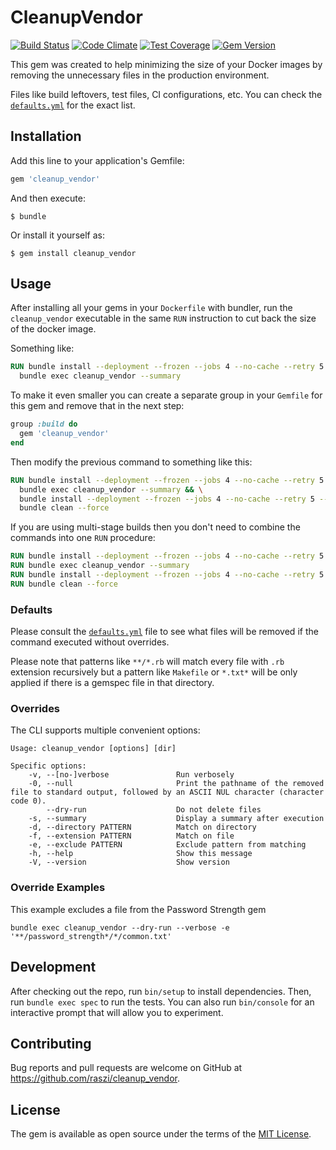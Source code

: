# CleanupVendor

[![Build Status](https://github.com/raszi/cleanup_vendor/workflows/Ruby/badge.svg?branch=master)](https://github.com/raszi/cleanup_vendor/actions?query=workflow%3ARuby)
[![Code Climate](https://codeclimate.com/github/raszi/cleanup_vendor/badges/gpa.svg)](https://codeclimate.com/github/raszi/cleanup_vendor)
[![Test Coverage](https://codeclimate.com/github/raszi/cleanup_vendor/badges/coverage.svg)](https://codeclimate.com/github/raszi/cleanup_vendor)
[![Gem Version](https://badge.fury.io/rb/cleanup_vendor.svg)](https://badge.fury.io/rb/cleanup_vendor)

This gem was created to help minimizing the size of your Docker images by removing the unnecessary files in the production environment.

Files like build leftovers, test files, CI configurations, etc. You can check the [`defaults.yml`](lib/defaults.yml) for the exact list.

## Installation

Add this line to your application's Gemfile:

```ruby
gem 'cleanup_vendor'
```

And then execute:

    $ bundle

Or install it yourself as:

    $ gem install cleanup_vendor

## Usage

After installing all your gems in your `Dockerfile` with bundler, run the `cleanup_vendor` executable in the same `RUN` instruction to cut back the size of the docker image.

Something like:

```Dockerfile
RUN bundle install --deployment --frozen --jobs 4 --no-cache --retry 5 --without development test && \
  bundle exec cleanup_vendor --summary
```

To make it even smaller you can create a separate group in your `Gemfile` for this gem and remove that in the next step:

```ruby
group :build do
  gem 'cleanup_vendor'
end
```

Then modify the previous command to something like this:

```Dockerfile
RUN bundle install --deployment --frozen --jobs 4 --no-cache --retry 5 --without development test && \
  bundle exec cleanup_vendor --summary && \
  bundle install --deployment --frozen --jobs 4 --no-cache --retry 5 --without build development test && \
  bundle clean --force
```

If you are using multi-stage builds then you don't need to combine the commands into one `RUN` procedure:

```Dockerfile
RUN bundle install --deployment --frozen --jobs 4 --no-cache --retry 5 --without development test
RUN bundle exec cleanup_vendor --summary
RUN bundle install --deployment --frozen --jobs 4 --no-cache --retry 5 --without build development test
RUN bundle clean --force
```

### Defaults

Please consult the [`defaults.yml`](lib/defaults.yml) file to see what files will be removed if the command executed without overrides.

Please note that patterns like `**/*.rb` will match every file with `.rb` extension recursively but a pattern like `Makefile` or `*.txt*` will be only applied if there is a gemspec file in that directory.

### Overrides

The CLI supports multiple convenient options:

```
Usage: cleanup_vendor [options] [dir]

Specific options:
    -v, --[no-]verbose               Run verbosely
    -0, --null                       Print the pathname of the removed file to standard output, followed by an ASCII NUL character (character code 0).
        --dry-run                    Do not delete files
    -s, --summary                    Display a summary after execution
    -d, --directory PATTERN          Match on directory
    -f, --extension PATTERN          Match on file
    -e, --exclude PATTERN            Exclude pattern from matching
    -h, --help                       Show this message
    -V, --version                    Show version
```

### Override Examples

This example excludes a file from the Password Strength gem

```
bundle exec cleanup_vendor --dry-run --verbose -e '**/password_strength*/*/common.txt'
```

## Development

After checking out the repo, run `bin/setup` to install dependencies. Then, run `bundle exec spec` to run the tests. You can also run `bin/console` for an interactive prompt that will allow you to experiment.

## Contributing

Bug reports and pull requests are welcome on GitHub at https://github.com/raszi/cleanup_vendor.

## License

The gem is available as open source under the terms of the [MIT License](https://opensource.org/licenses/MIT).
